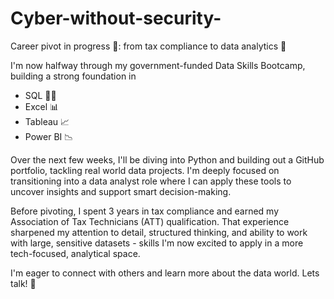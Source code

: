 # Cyber-without-security-
Career pivot in progress 💪: from tax compliance to data analytics 🔄

I'm now halfway through my government-funded Data Skills Bootcamp, building a strong foundation in 

- SQL 👨‍💻 
- Excel 📊
- Tableau 📈
- Power BI 📉

Over the next few weeks, I'll be diving into Python and building out a GitHub portfolio, tackling real world data projects. I'm deeply focused on transitioning into a data analyst role where I can apply these tools to uncover insights and support smart decision-making. 

Before pivoting, I spent 3 years in tax compliance and earned my Association of Tax Technicians (ATT) qualification. That experience sharpened my attention to detail, structured thinking, and ability to work with large, sensitive datasets - skills I'm now excited to apply in a more tech-focused, analytical space. 

I'm eager to connect with others and learn more about the data world. Lets talk! 💬
